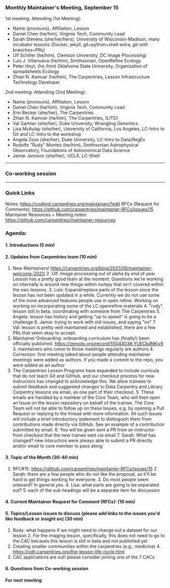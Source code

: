 ### Monthly Maintainer's Meeting, September 15

1st meeting:
Attending (1st Meeting):

- Name (pronouns), Affiliation, Lesson
- Daniel Chen (he/him), Virginia Tech, Community Lead
- Sarah Stevens (she/her/hers), University of Wisconsin-Madison, many incubator lessons (Docker, jekyll, git+python+shell extra, git with branches+PRs)
- Ulf Schiller (he/him), Clemson University, DC Image Processing)
- Luis J. Villanueva (he/him), Smithsonian, OpenRefine Ecology
- Peter Hoyt, (he /him) Oklahoma State University, Organization of spreadsheets Ecology
- Zhian N. Kamvar (he/him), The Carpentries, Lesson Infrastructure Technology Developer

2nd meeting:
Attending (2nd Meeting): 

- Name (pronouns), Affiliation, Lesson
- Daniel Chen (he/him), Virginia Tech, Community Lead
- Erin Becker (she/her), The Carpentries
- Zhian N. Kamvar (he/him), The Carpentries, (LITD)
- Val Gartner (she/her), Duke University, Wrangling Genomics
- Lisa McAulay (she/her), University of California, Los Angeles, LC-Intro to Git and LC-Intro to the workshop
- Angela Zoss (she/her), Duke University, LC-Intro to Data/RegEx
- Rodolfo "Rudy" Montez (he/him), Smithsonian Astrophysical Observatory, Foundations of Astronomical Data Science
- Jamie Jamison (she/her), UCLA, LC-Shell
---

### Co-working session

---

### Quick Links

Notes: https://codimd.carpentries.org/maintainers?edit
RFCs (Request for Comments): https://github.com/carpentries/maintainer-RFCs/issues/15
Maintainer Resources + Meeting notes: https://github.com/carpentries/maintainer-resources

### Agenda:

#### 1. Introductions (5 min)

#### 2. Updates from Carpentries team (10 min)

1. New Maintainers! https://carpentries.org/blog/2021/09/maintainer-welcome-2021/
    2. Ulf: Image processing out of alpha by end of year. Lesson has a pretty good team at the moment. Questions we're working on internally is around new things within numpy that isn't covered within the swc lessons.
    3. Luis: Expand/replace parts of the lesson since the lesosn has not been updated in a while. Currently we do not use some of the more advanced features people use in open refine. Working on working on incorporating some of the LC openrefine materials
    4. "rudy", lesson still in beta. coordinating with someone from The Carpentries
    5. Angela: lesson has history and getting "up to speed" is going to be a challenge
    6. Jamie: trying to work with old issues, and saying "no"
    7. Val: lesson is pretty well maintained and established, there are a few PRs that seem okay to accept.
3. Maintainer Onboarding: onboarding curriculum has (finally!) been officially published. https://zenodo.org/record/5504403#.YUECkdNKiv5
    3. maintainers who come to those meetings regularly are authors
    4. Correction: first meeting talked about people attending maintainer meetings were added as authors. If you made a commit to the repo, you were added as an author
4. The Carpentries Lesson Programs have expanded to include curricula that do not teach Git and GitHub, and our checkout process for new Instructors has changed to acknowledge this. We allow trainees to submit feedback and suggested changes to Data Carpentry and Library Carpentry lessons via email, as one part of their checkout.
    5. These emails are handled by a member of the Core Team, who will then open an Issue on the lesson repository on behalf of the trainee. The Core Team will not be able to follow up on these Issues, e.g. by opening a Pull Request or replying to the thread with more information. All such Issues will include a brief introductory statement to distinguish them from contributions made directly via GitHub. See an example of a contribution submitted by email.
    6. You will be given sent a PR from an instructor from checkout that the new trainee sent via email
    7. Sarah: What has changed? new intsructros were always able to submit a PR directly and/or email to core member to pass along

#### 3. Topic of the Month (30-40 min)

1. RFC#15: https://github.com/carpentries/maintainer-RFCs/issues/15
    2. Sarah: there are a few people who do not like the proposal, so it'll be hard to get things working for everyone.
    3. Do most people seem onboard? In general yes.
    4. Lisa: what parts are going to be separated out?
        5. each of the sub headings will be a separate item for discussion

#### 4. Current Maintainer Request for Comment (RFCs): (10 min)


#### 5. Topics/Lesson issues to discuss (please add links to the issues you'd like feedback or insight on) (30  min)

1. Rudy: what happens if we might need to change out a dataset for our lesson
    2. For the imaging lesson, specifically, this does not need to go to the CAC becaues this lesson is still in beta and not published yet
3. Creating smaller communities within the carpentries (e.g., medicine)
    4. https://cdh.carpentries.org/the-lesson-life-cycle.html
5. CAC applications are out! please consider joining one of the 7 CACs

#### 6. Questions from Co-working session

#### For next meeting

